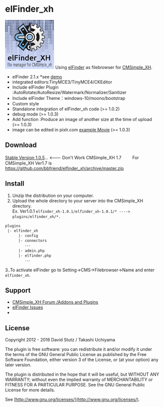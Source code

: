 # elFinder_xh
![elFinder_XH](https://raw.githubusercontent.com/bbfriend/elfinder_xh/master/help/images/elFinder_xh.png "elFinder_XH")
Using [elFinder](https://github.com/Studio-42/elFinder) as filebrowser for [CMSimple_XH](http://www.cmsimple-xh.org/).

* elFinder 2.1.x *see [demo](http://studio-42.github.io/elFinder/)
* integrated editors:TinyMCE3/TinyMCE4/CKEditor
* Include elFinder Plugin :AutoRotate/AutoResize/Watermark/Normalizer/Sanitizer
* Include elFinder Theme：windows-10/moono/bootstrap
* Custom style 
* Standalone integration of elFinder_xh code (>= 1.0.2)
* debug mode  (>= 1.0.3)
* Add function :Produce an image of another size at the time of upload  (>= 1.0.3)
* image can be edited in pixlr.com [example Movie](https://www.youtube.com/watch?v=nUXuVT3zoio)  (>= 1.0.3)

## Download
[Stable Version 1.0.5](https://github.com/bbfriend/elfinder_xh/releases)... <--- Don't Work CMSimple_XH 1.7  　　
For CMSimple_XH Ver1.7 is  https://github.com/bbfriend/elfinder_xh/archive/master.zip   


## Install  
1. Unzip the distribution on your computer.
2. Upload the whole directory to your server into the CMSimple_XH directory.  
  Ex. Ver1.0.1 `elfinder_xh-1.0.1/elfinder_xh-1.0.1/* ----> plugins/elfinder_xh/*.`
 
```
plugins
 |- elfinder_xh
      |- config
      |- connectors
         ･･･
      |- admin.php
      |- elfinder.php
         ･･･ 
```

 3..To activate elFinder go to Setting→CMS→Filebrowser→Name and enter `elfinder_xh`.

## Support
* [CMSimple_XH Forum /Addons and Plugins](http://cmsimpleforum.com/viewtopic.php?f=12&t=10524)
* [elFinder Issues](https://github.com/Studio-42/elFinder/issues)
* 

## License

Copyright 2012 - 2016 David Stutz / Takashi Uchiyama

The plugin is free software: you can redistribute it and/or modify it under the terms of the GNU General Public License as published by the Free Software Foundation, either version 3 of the License, or (at your option) any later version.

The plugin is distributed in the hope that it will be useful, but WITHOUT ANY WARRANTY; without even the implied warranty of MERCHANTABILITY or FITNESS FOR A PARTICULAR PURPOSE.  See the GNU General Public License for more details.

See [http://www.gnu.org/licenses/](http://www.gnu.org/licenses/).
